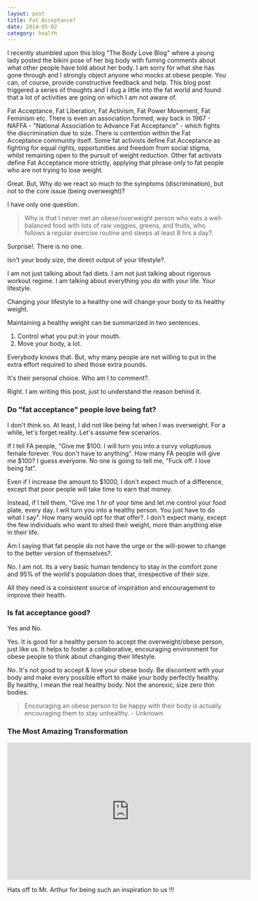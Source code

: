 ```yaml
---
layout: post
title: Fat Acceptance?
date: 2014-05-02
category: health
---
```


I recently stumbled upon this blog "The Body Love Blog" where a young lady posted the bikini pose of her big body with fuming comments about what other people have told about her body. I am sorry for what she has gone through and I strongly object anyone who mocks at obese people. You can, of course, provide constructive feedback and help. This blog post triggered a series of thoughts and I dug a little into the fat world and found that a lot of activities are going on which I am not aware of.  

Fat Acceptance, Fat Liberation, Fat Activism, Fat Power Movement, Fat Feminism etc. There is even an association formed, way back in 1967 - NAFFA - "National Association to Advance Fat Acceptance" - which fights the discrimination due to size. There is contention within the Fat Acceptance community itself. Some fat activists define Fat Acceptance as fighting for equal rights, opportunities and freedom from social stigma, whilst remaining open to the pursuit of weight reduction. Other fat activists define Fat Acceptance more strictly, applying that phrase only to fat people who are not trying to lose weight. 

Great. But, Why do we react so much to the symptoms (discrimination), but not to the core issue (being overweight)?

I have only one question. 

> Why is that I never met an obese/overweight person who eats a well-balanced food with lots of raw veggies, greens, and fruits, who follows a regular exercise routine and sleeps at least 8 hrs a day?. 

Surprise!. There is no one.

Isn't your body size, the direct output of your lifestyle?. 

I am not just talking about fad diets. I am not just talking about rigorous workout regime. I am talking about everything you do with your life. Your lifestyle.  

Changing your lifestyle to a healthy one will change your body to its healthy weight.  

Maintaining a healthy weight can be summarized in two sentences.  

1. Control what you put in your mouth.  
2. Move your body, a lot.  

Everybody knows that. But, why many people are not willing to put in the extra effort required to shed those extra pounds.  

It's their personal choice. Who am I to comment?.  

Right. I am writing this post, just to understand the reason behind it. 

### Do "fat acceptance" people love being fat?

I don't think so. At least, I did not like being fat when I was overweight. For a while, let's forget reality. Let's assume few scenarios.  

If I tell FA people, "Give me $100. I will turn you into a curvy voluptuous female forever. You don't have to anything". How many FA people will give me $100? I guess everyone. No one is going to tell me, "Fuck off. I love being fat".  

Even if I increase the amount to $1000, I don't expect much of a difference, except that poor people will take time to earn that money.  

Instead, if I tell them, "Give me 1 hr of your time and let me control your food plate, every day. I will turn you into a healthy person. You just have to do what I say". How many would opt for that offer?. I don't expect many, except the few individuals who want to shed their weight, more than anything else in their life.  

Am I saying that fat people do not have the urge or the will-power to change to the better version of themselves?.

No. I am not. Its a very basic human tendency to stay in the comfort zone and 95% of the world's population does that, irrespective of their size.   

All they need is a consistent source of inspiration and encouragement to improve their health.  

### Is fat acceptance good?

Yes and No.

Yes. It is good for a healthy person to accept the overweight/obese person, just like us. It helps to foster a collaborative, encouraging environment for obese people to think about changing their lifestyle.

No. It's not good to accept & love your obese body. Be discontent with your body and make every possible effort to make your body perfectly healthy. By healthy, I mean the real healthy body. Not the anorexic, size zero thin bodies.

> Encouraging an obese person to be happy with their body is actually encouraging them to stay unhealthy. - Unknown

### The Most Amazing Transformation

<iframe width="560" height="315" src="https://www.youtube-nocookie.com/embed/qX9FSZJu448?rel=0" frameborder="0" allow="autoplay; encrypted-media" allowfullscreen></iframe>

Hats off to Mr. Arthur for being such an inspiration to us !!!


  